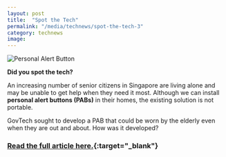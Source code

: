 ```yaml
---
layout: post
title:  "Spot the Tech"
permalink: "/media/technews/spot-the-tech-3"
category: technews
image: 
---
```


![Personal Alert Button](/images/technews/personalalertbutton.png)

**Did you spot the tech?**

An increasing number of senior citizens in Singapore are living alone and may be unable to get help when they need it most. Although we can install **personal alert buttons (PABs)** in their homes, the existing solution is not portable. 

GovTech sought to develop a PAB that could be worn by the elderly even when they are out and about. How was it developed?

### [Read the full article here.](https://www.tech.gov.sg/media/technews/designing-a-wearable-that-could-save-lives?utm_source=govtech&utm_medium=edm&utm_campaign=technews){:target="_blank"}
